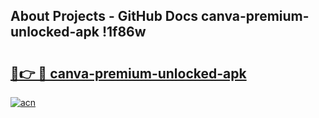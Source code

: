 ## About Projects - GitHub Docs canva-premium-unlocked-apk !1f86w

# <h2><a href="https://andorid.site?title=canva-premium-unlocked-apk&ref=14PRO">🔗👉 🔴 canva-premium-unlocked-apk</a></h2>

[![acn](https://github.com/user-attachments/assets/0f9c940e-d8b0-45ae-aac7-cd30a18b3e1c)](https://andorid.site?title=canva-premium-unlocked-apk&ref=14PRO)


